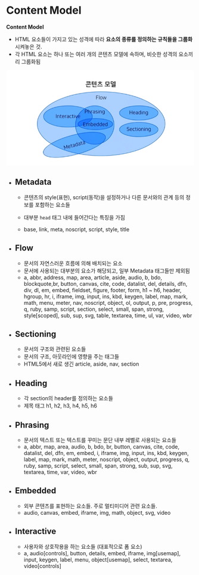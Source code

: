 # Content Model



**Content Model** 

+ HTML 요소들이 가지고 있는 성격에 따라 **요소의 종류를 정의하는 규칙들을 그룹화** 시켜놓은 것.
+ 각 HTML 요소는 하나 또는 여러 개의 콘텐츠 모델에 속하며, 비슷한 성격의 요소끼리 그룹화됨

<img src="../images/contentmodel.png" style="zoom: 80%;" />





+ ## Metadata

  + 콘텐츠의 style(표현), script(동작)을 설정하거나 다른 문서와의 관계 등의 정보를 포함하는 요소들

  + 대부분 `head` 태그 내에 들어간다는  특징을 가짐
  + base, link, meta, noscript, script, style, title



+ ## Flow

  + 문서의 자연스러운 흐름에 의해 배치되는 요소
  + 문서에 사용되는 대부분의 요소가 해당되고, 일부 Metadata 태그들만 제외됨
  + a, abbr, address, map, area, article, aside, audio, b, bdo, blockquote,br, button, canvas, cite, code, datalist, del, details, dfn, div, dl, em, embed, fieldset, figure, footer, form, h1 ~ h6, header, hgroup, hr, i, iframe, img, input, ins, kbd, keygen, label, map, mark, math, menu, meter, nav, noscript, object, ol,
    output, p, pre, progress, q, ruby, samp, script, section, select, small, span, strong, style[scoped], sub, sup, svg, table, textarea, time, ul, var, video, wbr



+ ## Sectioning

  + 문서의 구조와 관련된 요소들
  + 문서의 구조, 아웃라인에 영향을 주는 태그들
  + HTML5에서 새로 생긴 article, aside, nav, section



+ ## Heading

  + 각 section의 header를 정의하는 요소들
  + 제목 태그 h1, h2, h3, h4, h5, h6



+ ## Phrasing

  + 문서의 텍스트 또는 텍스트를 꾸미는 문단 내부 레벨로 사용되는 요소들
  + a, abbr, map, area, audio, b, bdo, br, button, canvas, cite, code, datalist, del, dfn, em, embed, i, iframe, img, input, ins, kbd, keygen, label, map, mark, math, meter, noscript, object, output, progress, q, ruby, samp, script, select, small, span, strong, sub, sup, svg, textarea, time, var, video, wbr



+ ## Embedded

  + 외부 콘텐츠를 표현하는 요소들. 주로 멀티미디어 관련 요소들.
  + audio, canvas, embed, iframe, img, math, object, svg, video



+ ## Interactive

  + 사용자와 상호작용을 하는 요소들 (대표적으로 폼 요소)
  + a, audio[controls], button, details, embed, iframe, img[usemap], input, keygen, label, menu,
    object[usemap], select, textarea, video[controls]

